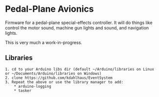 # Pedal-Plane Avionics                                                        
Firmware for a pedal-plane special-effects controller.  It will do things like control the motor sound, machine gun lights and sound, and navigation lights.  

This is very much a work-in-progress.


## Libraries
    1. cd to your Arduino libs dir (default ~/Arduino/libraries on Linux or ~/Documents/Arduino/libraries on Windows)
    2. clone https://github.com/kdahlhaus/EventSystem
    3. Repeat the above or use the library manager to add:
        * arduino-logging
        * tasker

